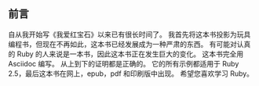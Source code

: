 ## 前言

自从我开始写《我爱红宝石》以来已有很长时间了。 我首先将这本书投影为玩具编程书，但现在不再如此，这本书已经发展成为一种严肃的东西。 有可能对认真的 Ruby 的人来说是一本书，因此这本书正在发生巨大的变化。 这本书完全用 Asciidoc 编写。 从上到下的证明都是正确的。 它的所有示例都适用于 Ruby 2.5，最后这本书在网上，epub，pdf 和印刷版中出现。 希望您喜欢学习 Ruby。